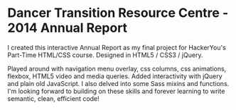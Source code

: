 # Dancer Transition Resource Centre - 2014 Annual Report
I created this interactive Annual Report as my final project for HackerYou's Part-Time HTML/CSS course.  Designed in HTML5 / CSS3 / jQuery.

Played around with navigation menu overlay, css columns, css animations, flexbox, HTML5 video and media queries.  Added interactivity with jQuery and plain old JavaScript.  I also delved into some Sass mixins and functions.  I'm looking forward to building on these skills and forever learning to write semantic, clean, efficient code! 
